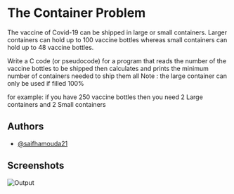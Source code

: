 # The Container Problem

The vaccine of Covid-19 can be shipped in large or small containers. Larger containers can hold up to 100 vaccine bottles whereas small containers can hold up to 48 vaccine bottles.

Write a C code (or pseudocode) for a program that reads the number of the vaccine bottles to be shipped then calculates and prints the minimum number of containers needed to ship them all
Note : the large container can only be used if filled 100%

for example: if you have 250 vaccine bottles then you need  2 Large containers and 2 Small containers



## Authors

- [@saifhamouda21](https://github.com/saifhamouda21)


## Screenshots

![Output](https://imgur.com/0ibMGlW)

